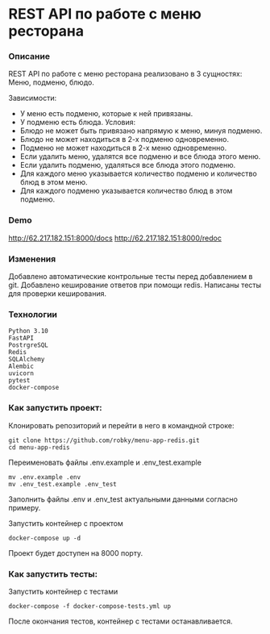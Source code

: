 # REST API по работе с меню ресторана
### Описание
REST API по работе с меню ресторана реализовано в 3 сущностях: Меню, подменю, блюдо.

Зависимости:
- У меню есть подменю, которые к ней привязаны.
- У подменю есть блюда.
Условия:
- Блюдо не может быть привязано напрямую к меню, минуя подменю.
- Блюдо не может находиться в 2-х подменю одновременно.
- Подменю не может находиться в 2-х меню одновременно.
- Если удалить меню, удалятся все подменю и все блюда этого меню.
- Если удалить подменю, удаляться все блюда этого подменю.
- Для каждого меню указывается количество подменю и количество блюд в этом меню.
- Для каждого подменю указывается количество блюд в этом подменю.

### Demo
http://62.217.182.151:8000/docs
http://62.217.182.151:8000/redoc


### Изменения
Добавлено автоматические контрольные тесты перед добавлением в git. 
Добавлено кеширование ответов при помощи redis. 
Написаны тесты для проверки кеширования.

### Технологии
```
Python 3.10
FastAPI
PostrgreSQL
Redis
SQLAlchemy
Alembic
uvicorn
pytest
docker-compose
```

### Как запустить проект:

Клонировать репозиторий и перейти в него в командной строке:
```
git clone https://github.com/robky/menu-app-redis.git
cd menu-app-redis
```

Переименовать файлы .env.example и .env_test.example 
```
mv .env.example .env
mv .env_test.example .env_test
```

Заполнить файлы .env и .env_test актуальными данными согласно примеру.

Запустить контейнер c проектом
```
docker-compose up -d
```
Проект будет доступен на 8000 порту.

### Как запустить тесты:

Запустить контейнер с тестами
```
docker-compose -f docker-compose-tests.yml up
```

После окончания тестов, контейнер с тестами останавливается.